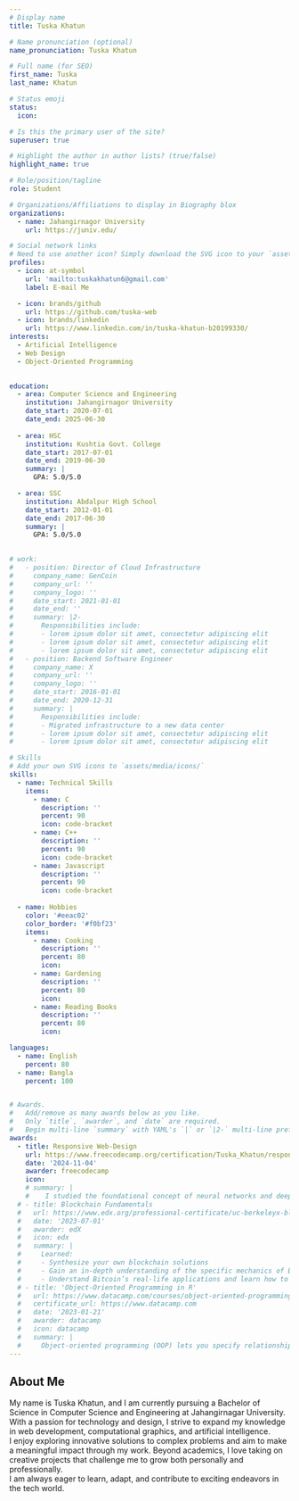 ```yaml
---
# Display name
title: Tuska Khatun

# Name pronunciation (optional)
name_pronunciation: Tuska Khatun

# Full name (for SEO)
first_name: Tuska
last_name: Khatun

# Status emoji
status:
  icon: 

# Is this the primary user of the site?
superuser: true

# Highlight the author in author lists? (true/false)
highlight_name: true

# Role/position/tagline
role: Student

# Organizations/Affiliations to display in Biography blox
organizations:
  - name: Jahangirnagor University
    url: https://juniv.edu/

# Social network links
# Need to use another icon? Simply download the SVG icon to your `assets/media/icons/` folder.
profiles:
  - icon: at-symbol
    url: 'mailto:tuskakhatun6@gmail.com'
    label: E-mail Me

  - icon: brands/github
    url: https://github.com/tuska-web
  - icon: brands/linkedin
    url: https://www.linkedin.com/in/tuska-khatun-b20199330/
interests:
  - Artificial Intelligence
  - Web Design
  - Object-Oriented Programming 

  
education:
  - area: Computer Science and Engineering
    institution: Jahangirnagor University
    date_start: 2020-07-01
    date_end: 2025-06-30
    
  - area: HSC
    institution: Kushtia Govt. College
    date_start: 2017-07-01
    date_end: 2019-06-30
    summary: |
      GPA: 5.0/5.0

  - area: SSC
    institution: Abdalpur High School
    date_start: 2012-01-01
    date_end: 2017-06-30
    summary: |
      GPA: 5.0/5.0
      

# work:
#   - position: Director of Cloud Infrastructure
#     company_name: GenCoin
#     company_url: ''
#     company_logo: ''
#     date_start: 2021-01-01
#     date_end: ''
#     summary: |2-
#       Responsibilities include:
#       - lorem ipsum dolor sit amet, consectetur adipiscing elit
#       - lorem ipsum dolor sit amet, consectetur adipiscing elit
#       - lorem ipsum dolor sit amet, consectetur adipiscing elit
#   - position: Backend Software Engineer
#     company_name: X
#     company_url: ''
#     company_logo: ''
#     date_start: 2016-01-01
#     date_end: 2020-12-31
#     summary: |
#       Responsibilities include:
#       - Migrated infrastructure to a new data center
#       - lorem ipsum dolor sit amet, consectetur adipiscing elit
#       - lorem ipsum dolor sit amet, consectetur adipiscing elit

# Skills
# Add your own SVG icons to `assets/media/icons/`
skills:
  - name: Technical Skills
    items:
      - name: C
        description: ''
        percent: 90
        icon: code-bracket
      - name: C++
        description: ''
        percent: 90
        icon: code-bracket
      - name: Javascript
        description: ''
        percent: 90
        icon: code-bracket
        
  - name: Hobbies
    color: '#eeac02'
    color_border: '#f0bf23'
    items:
      - name: Cooking
        description: ''
        percent: 80
        icon:  
      - name: Gardening
        description: ''
        percent: 80
        icon: 
      - name: Reading Books
        description: ''
        percent: 80
        icon: 

languages:
  - name: English
    percent: 80
  - name: Bangla
    percent: 100


# Awards.
#   Add/remove as many awards below as you like.
#   Only `title`, `awarder`, and `date` are required.
#   Begin multi-line `summary` with YAML's `|` or `|2-` multi-line prefix and indent 2 spaces below.
awards:
  - title: Responsive Web-Design
    url: https://www.freecodecamp.org/certification/Tuska_Khatun/responsive-web-design
    date: '2024-11-04'
    awarder: freecodecamp
    icon: 
    # summary: |
    #    I studied the foundational concept of neural networks and deep learning. By the end, I was familiar with the significant technological trends driving the rise of deep learning; build, train, and apply fully connected deep neural networks; implement efficient (vectorized) neural networks; identify key parameters in a neural network’s architecture; and apply deep learning to your own applications.
  # - title: Blockchain Fundamentals
  #   url: https://www.edx.org/professional-certificate/uc-berkeleyx-blockchain-fundamentals
  #   date: '2023-07-01'
  #   awarder: edX
  #   icon: edx
  #   summary: |
  #     Learned:
  #     - Synthesize your own blockchain solutions
  #     - Gain an in-depth understanding of the specific mechanics of Bitcoin
  #     - Understand Bitcoin’s real-life applications and learn how to attack and destroy Bitcoin, Ethereum, smart contracts and Dapps, and alternatives to Bitcoin’s Proof-of-Work consensus algorithm
  # - title: 'Object-Oriented Programming in R'
  #   url: https://www.datacamp.com/courses/object-oriented-programming-with-s3-and-r6-in-r
  #   certificate_url: https://www.datacamp.com
  #   date: '2023-01-21'
  #   awarder: datacamp
  #   icon: datacamp
  #   summary: |
  #     Object-oriented programming (OOP) lets you specify relationships between functions and the objects that they can act on, helping you manage complexity in your code. This is an intermediate level course, providing an introduction to OOP, using the S3 and R6 systems. S3 is a great day-to-day R programming tool that simplifies some of the functions that you write. R6 is especially useful for industry-specific analyses, working with web APIs, and building GUIs.
---
```



## About Me
 
My name is Tuska Khatun, and I am currently pursuing a Bachelor of Science in Computer Science and Engineering at Jahangirnagar University. With a passion for technology and design, I strive to expand my knowledge in web development, computational graphics, and artificial intelligence.  
I enjoy exploring innovative solutions to complex problems and aim to make a meaningful impact through my work. Beyond academics, I love taking on creative projects that challenge me to grow both personally and professionally.  
I am always eager to learn, adapt, and contribute to exciting endeavors in the tech world.